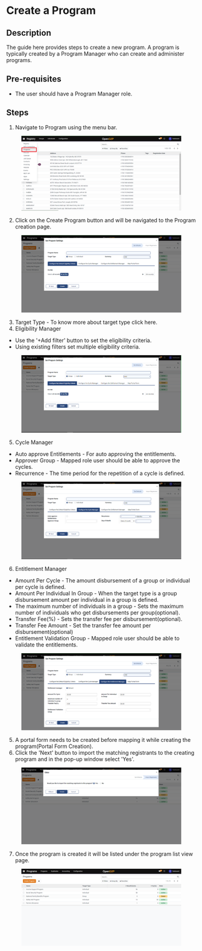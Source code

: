 # Create a Program

## Description&#x20;

The guide here provides steps to create a new program. A program is typically created by a Program Manager who can create and administer programs.

## Pre-requisites

* The user should have a Program Manager role.

## Steps

1. Navigate to Program using the menu bar.

<figure><img src="../../.gitbook/assets/programs.png" alt=""><figcaption></figcaption></figure>

2. Click on the Create Program button and will be navigated to the Program creation page.

<figure><img src="../../.gitbook/assets/program-creation-page.png" alt=""><figcaption></figcaption></figure>

3. Target Type - To know more about target type click here.
4. Eligibility Manager&#x20;

* Use the '+Add filter' button to set the eligibility criteria.
* Using existing filters set multiple eligibility criteria.

<figure><img src="../../.gitbook/assets/Eligibility-criteria.png" alt=""><figcaption></figcaption></figure>

5. Cycle Manager

* Auto approve Entitlements - For auto approving the entitlements.
* Approver Group -  Mapped role user should be able to approve the cycles.
* Recurrence - The time period for the repetition of a cycle is defined.

<figure><img src="../../.gitbook/assets/cycle-manager.png" alt=""><figcaption></figcaption></figure>

6. Entitlement Manager

* Amount Per Cycle - The amount disbursement of a group or individual per cycle is defined.&#x20;
* Amount Per Individual In Group - When the target type is a group disbursement amount per individual in a group is defined.
* The maximum number of individuals in a group - Sets the maximum number of individuals who get disbursements per group(optional).
* Transfer Fee(%) - Sets the transfer fee per disbursement(optional).
* Transfer Fee Amount - Set the transfer fee amount per disbursement(optional)
* Entitlement Validation Group - Mapped role user should be able to validate the entitlements.&#x20;

<figure><img src="../../.gitbook/assets/entitlement-manager.png" alt=""><figcaption></figcaption></figure>

5. A portal form needs to be created before mapping it while creating the program(Portal Form Creation).
6. Click the 'Next' button to import the matching registrants to the creating program and in the pop-up window select 'Yes'.

<figure><img src="../../.gitbook/assets/maching-registrants.png" alt=""><figcaption></figcaption></figure>

7. Once the program is created it will be listed under the program list view page.

<figure><img src="../../.gitbook/assets/program-list-view-page.png" alt=""><figcaption></figcaption></figure>

